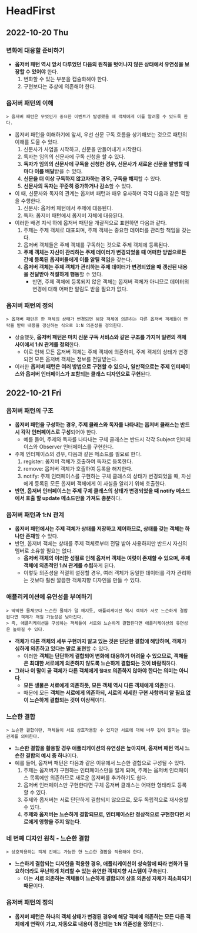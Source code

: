 # HeadFirst
## 2022-10-20 Thu

### 변화에 대응할 준비하기
* **옵저버 패턴 역시 앞서 다루었던 다음의 원칙을 벗어나지 않은 상태에서 유연성을 보장할 수 있어야** 한다.
  1. 변화할 수 있는 부분을 캡슐화해야 한다.
  2. 구현보다는 추상에 의존해야 한다.

### 옵저버 패턴의 이해
```
> 옵저버 패턴은 무엇인가 중요한 이벤트가 발생했을 때 객체에게 이를 알려줄 수 있도록 한다.
```
* 옵저버 패턴을 이해하기에 앞서, 우선 신문 구독 흐름을 상기해보는 것으로 패턴의 이해를 도울 수 있다.
  1. 신문사가 사업을 시작하고, 신문을 만들어내기 시작한다.
  2. 독자는 임의의 신문사에 구독 신청을 할 수 있다.
  3. **독자가 임의의 신문사에 구독을 신청한 경우, 신문사가 새로운 신문을 발행할 때마다 이를 배달**받을 수 있다.
  4. **신문을 더 이상 구독하지 않고자하는 경우, 구독을 해지**할 수 있다.
  5. **신문사의 독자는 꾸준히 증가하거나 감소**할 수 있다.
* 이 때, 신문사와 독자의 관계는 옵저버 패턴과 매우 유사하며 각각 다음과 같은 역할을 수행한다.
  1. 신문사: 옵저버 패턴에서 주제에 대응된다.
  2. 독자: 옵저버 패턴에서 옵저버 자체에 대응된다. 
* 이러한 배경 지식 하에 옵저버 패턴을 개괄적으로 표현하면 다음과 같다.
  1. 주제는 주제 객체로 대표되며, 주제 객체는 중요한 데이터를 관리할 책임을 갖는다.
  2. 옵저버 객체들은 주제 객체를 구독하는 것으로 주제 객체에 등록된다.
  3. **주제 객체는 자신이 관리하는 주제 데이터가 변경되었을 때 어떠한 방법으로든 간에 등록된 옵저버들에게 이를 알릴 책임**을 갖는다.
  4. **옵저버 객체는 주제 객체가 관리하는 주제 데이터가 변경되었을 때 갱신된 내용을 전달받아 적절하게 행동**할 수 있다.
     * 반면, 주제 객체에 등록되지 않은 객체는 옵저버 객체가 아니므로 데이터의 변경에 대해 어떠한 알림도 받을 필요가 없다.

### 옵저버 패턴의 정의
```
> 옵저버 패턴은 한 객체의 상태가 변경되면 해당 객체에 의존하는 다른 옵저버 객체들이 연락을 받아 내용을 갱신하는 식으로 1:N 의존성을 정의한다.
```
* 상술했듯, **옵저버 패턴은 마치 신문 구독 서비스와 같은 구조를 가지며 일련의 객체 사이에서 1:N 관계를 정의**한다.
  * 이로 인해 모든 옵저버 객체는 주제 객체에 의존하며, 주제 객체의 상태가 변경되면 모든 옵저버 객체는 정보를 전달받는다.
* 이러한 **옵저버 패턴은 여러 방법으로 구현할 수 있으나, 일반적으로는 주제 인터페이스와 옵저버 인터페이스가 포함되는 클래스 디자인으로 구현**된다.

## 2022-10-21 Fri
### 옵저버 패턴의 구조
* **옵저버 패턴을 구성하는 경우, 주제 클래스와 독자를 나타내는 옵저버 클래스는 반드시 각각 인터페이스로 구성**되어야 한다.
  * 예를 들어, 주제와 독자를 나타내는 구체 클래스는 반드시 각각 Subject 인터페이스와 Observer 인터페이스를 구현한다.
* 주제 인터페이스의 경우, 다음과 같은 메소드를 필요로 한다.
  1. register: 옵저버 객체가 호출하여 독자로 등록한다.
  2. remove: 옵저버 객체가 호출하여 등록을 해지한다.
  3. notify: 주제 인터페이스를 구현하는 구체 클래스의 상태가 변경되었을 때, 자신에게 등록된 모든 옵저버 객체에게 이 사실을 알리기 위해 호출한다.
* **반면, 옵저버 인터페이스는 주제 구체 클래스의 상태가 변경되었을 때 notify 메소드에서 호출 할 update 메소드만을 가져도 충분**하다.

### 옵저버 패턴과 1:N 관계
* **옵저버 패턴에서는 주제 객체가 상태를 저장하고 제어하므로, 상태를 갖는 객체는 하나만 존재**할 수 있다.
* 반면, 옵저버 객체는 상태를 주제 객체로부터 전달 받아 사용하지만 반드시 자신의 멤버로 소유할 필요는 없다.
  * **옵저버 객체의 이러한 성질로 인해 옵저버 객체는 여럿이 존재할 수 있으며, 주제 객체에 의존적인 1:N 관계를 수립**하게 된다.
  * 이렇듯 의존성을 적절히 설정할 경우, 여러 객체가 동일한 데이터를 각자 관리하는 것보다 훨씬 깔끔한 객체지향 디자인을 만들 수 있다.

### 애플리케이션에 유연성을 부여하기
```
> 딱딱한 물체보다 느슨한 물체가 덜 깨지듯, 애플리케이션 역시 객체가 서로 느슨하게 결합된다면 객체가 깨질 가능성은 낮아진다.
> 즉, 애플리케이션을 구성하는 객체들이 서로와 느슨하게 결합된다면 애플리케이션의 유연성은 높아질 수 있다.
```
* **객체가 다른 객체의 세부 구현까지 알고 있는 것은 단단한 결합에 해당하며, 객체가 심하게 의존하고 있다는 말로 표현**할 수 있다.
  * 이러한 **객체는 단단하게 결합되어 변화에 대응하기 어려울 수 있으므로, 객체들은 최대한 서로에게 의존하지 않도록 느슨하게 결합되는 것이 바람직**하다.
* **그러나 이 말이 곧 객체가 다른 객체에게 `절대로` 의존하지 않아야 한다는 의미는 아니다**.
  * **모든 생물은 서로에게 의존하듯, 모든 객체 역시 다른 객체에게 의존**한다.
  * 때문에 모든 **객체는 서로에게 의존하되, 서로의 세세한 구현 사항까지 알 필요 없이 느슨하게 결합되는 것이 이상적**이다.

### 느슨한 결합
```
> 느슨한 결합이란, 객체들이 서로 상호작용할 수 있지만 서로에 대해 너무 깊이 알지는 않는 관계를 의미한다.
```
* **느슨한 결합을 활용할 경우 애플리케이션의 유연성은 높아지며, 옵저버 패턴 역시 느슨한 결합의 예시 중 하나**이다.
* 예를 들어, 옵저버 패턴은 다음과 같은 이유에서 느슨한 결합으로 구성될 수 있다.
  1. 주제는 옵저버가 구현하는 인터페이스만을 알게 되며, 주제는 옵저버 인터페이스 목록에만 의존하므로 새로운 옵저버를 추가하기도 쉽다.
  2. 옵저버 인터페이스만 구현한다면 구체 옵저버 클래스는 어떠한 형태라도 등록할 수 있다.
  3. 주제와 옵저버는 서로 단단하게 결합되지 않으므로, 모두 독립적으로 재사용할 수 있다.
  4. **주제와 옵저버는 느슨하게 결합되므로, 인터페이스만 정상적으로 구현한다면 서로에게 영향을 주지 않는다**.

### 네 번째 디자인 원칙 - 느슨한 결합
```
> 상호작용하는 객체 간에는 가능한 한 느슨한 결합을 적용해야 한다.
```
* **느슨하게 결합되는 디자인을 적용한 경우, 애플리케이션이 성숙함에 따라 변화가 필요하더라도 무난하게 처리할 수 있는 유연한 객체지향 시스템이 구축**된다.
  * 이는 **서로 의존하는 객체들이 느슨하게 결합되어 상호 의존성 자체가 최소화되기 때문**이다.

### 옵저버 패턴의 정의
* **옵저버 패턴은 하나의 객체 상태가 변경된 경우에 해당 객체에 의존하는 모든 다른 객체에게 연락이 가고, 자동으로 내용이 갱신되는 1:N 의존성을 정의**한다.